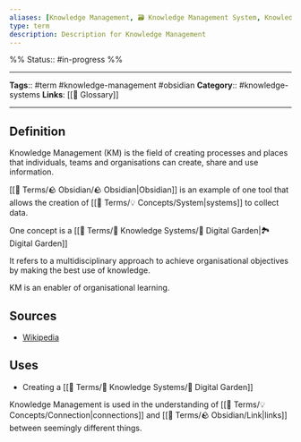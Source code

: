```yaml
---
aliases: [Knowledge Management, 🗃 Knowledge Management System, Knowledge Management System, knowledge management, KM]
type: term
description: Description for Knowledge Management
---
```

%%
Status:: #in-progress 
%%

---
**Tags**:: #term #knowledge-management #obsidian 
**Category**:: #knowledge-systems
**Links**: [[📇 Glossary]]

---

## Definition

Knowledge Management (KM) is the field of creating processes and places that individuals, teams and organisations can create, share and use information.

[[📇 Terms/🪨 Obsidian/🪨 Obsidian|Obsidian]] is an example of one tool that allows the creation of [[📇 Terms/💡 Concepts/System|systems]] to collect data.

One concept is a [[📇 Terms/🧠 Knowledge Systems/🌳 Digital Garden|🏞 Digital Garden]]

It refers to a multidisciplinary approach to achieve organisational objectives by making the best use of knowledge.

KM is an enabler of organisational learning.

## Sources
- [Wikipedia](https://en.wikipedia.org/wiki/Knowledge_management)

## Uses

- Creating a [[📇 Terms/🧠 Knowledge Systems/🌳 Digital Garden]]

Knowledge Management is used in the understanding of [[📇 Terms/💡 Concepts/Connection|connections]] and [[📇 Terms/🪨 Obsidian/Link|links]] between seemingly different things.